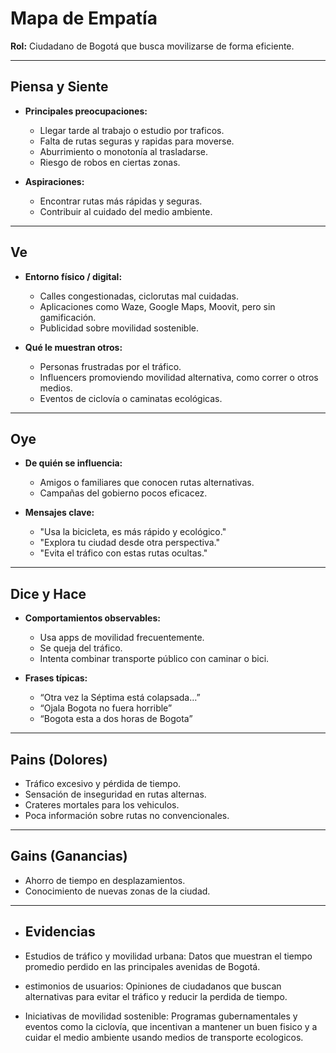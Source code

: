 # Mapa de Empatía
**Rol:** Ciudadano de Bogotá que busca movilizarse de forma eficiente.

---

## Piensa y Siente

- **Principales preocupaciones:**
  - Llegar tarde al trabajo o estudio por traficos.
  - Falta de rutas seguras y rapidas para moverse.
  - Aburrimiento o monotonía al trasladarse.
  - Riesgo de robos en ciertas zonas.

- **Aspiraciones:**
  - Encontrar rutas más rápidas y seguras.
  - Contribuir al cuidado del medio ambiente.

---

## Ve

- **Entorno físico / digital:**
  - Calles congestionadas, ciclorutas mal cuidadas.
  - Aplicaciones como Waze, Google Maps, Moovit, pero sin gamificación.
  - Publicidad sobre movilidad sostenible.

- **Qué le muestran otros:**
  - Personas frustradas por el tráfico.
  - Influencers promoviendo movilidad alternativa, como correr o otros medios.
  - Eventos de ciclovía o caminatas ecológicas.

---

## Oye

- **De quién se influencia:**
  - Amigos o familiares que conocen rutas alternativas.
  - Campañas del gobierno pocos eficacez.

- **Mensajes clave:**
  - "Usa la bicicleta, es más rápido y ecológico."
  - "Explora tu ciudad desde otra perspectiva."
  - "Evita el tráfico con estas rutas ocultas."

---

## Dice y Hace

- **Comportamientos observables:**
  - Usa apps de movilidad frecuentemente.
  - Se queja del tráfico.
  - Intenta combinar transporte público con caminar o bici.
  

- **Frases típicas:**
  - “Otra vez la Séptima está colapsada…”
  - “Ojala Bogota no fuera horrible”
  - “Bogota esta a dos horas de Bogota”
  

---

## Pains (Dolores)

- Tráfico excesivo y pérdida de tiempo.
- Sensación de inseguridad en rutas alternas.
- Crateres mortales para los vehiculos.
- Poca información sobre rutas no convencionales.

---

## Gains (Ganancias)

- Ahorro de tiempo en desplazamientos.
- Conocimiento de nuevas zonas de la ciudad.

---

- ## Evidencias

- Estudios de tráfico y movilidad urbana: Datos que muestran el tiempo promedio perdido en las principales avenidas de Bogotá.
- estimonios de usuarios: Opiniones de ciudadanos que buscan alternativas para evitar el tráfico y reducir la perdida de tiempo.
- Iniciativas de movilidad sostenible: Programas gubernamentales y eventos como la ciclovía, que incentivan a mantener un buen fisico y a cuidar el medio ambiente usando medios de transporte ecologicos.
